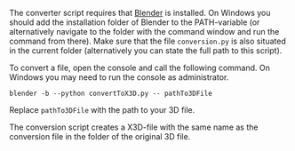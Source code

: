 The converter script requires that [Blender](https://www.blender.org/) is installed. On Windows you should add the installation folder of Blender to the PATH-variable (or alternatively navigate to the folder with the command window and run the command from there). Make sure that the file `conversion.py` is also situated in the current folder (alternatively you can state the full path to this script).

To convert a file, open the console and call the following command. On Windows you may need to run the console as administrator.

    blender -b --python convertToX3D.py -- pathTo3DFile

Replace `pathTo3DFile` with the path to your 3D file. 

The conversion script creates a X3D-file with the same name as the conversion file in the folder of the original 3D file.
